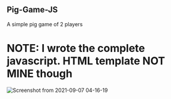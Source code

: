 ## Pig-Game-JS

A simple pig game of 2 players

# NOTE: I wrote the complete javascript. HTML template NOT MINE though


![Screenshot from 2021-09-07 04-16-19](https://user-images.githubusercontent.com/16021535/132310796-3a2fedc6-918e-40a1-aeb0-3c246cedd164.png)
